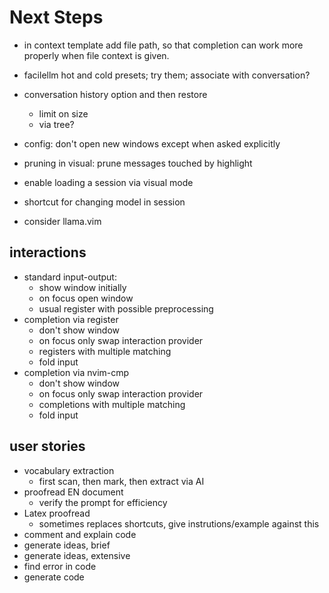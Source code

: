 # Next Steps

- in context template add file path, so that completion can work more properly when file context is given.

- facilellm hot and cold presets; try them; associate with conversation?

- conversation history option and then restore
  - limit on size
  - via tree?

- config: don't open new windows except when asked explicitly

- pruning in visual: prune messages touched by highlight

- enable loading a session via visual mode

- shortcut for changing model in session

- consider llama.vim

## interactions

- standard input-output:
  - show window initially
  - on focus open window
  - usual register with possible preprocessing
- completion via register
  - don't show window
  - on focus only swap interaction provider
  - registers with multiple matching
  - fold input
- completion via nvim-cmp
  - don't show window
  - on focus only swap interaction provider
  - completions with multiple matching
  - fold input

## user stories

- vocabulary extraction
  - first scan, then mark, then extract via AI
- proofread EN document
  - verify the prompt for efficiency
- Latex proofread
  - sometimes replaces shortcuts, give instrutions/example against this
- comment and explain code
- generate ideas, brief
- generate ideas, extensive
- find error in code
- generate code
